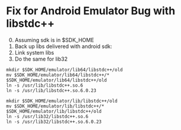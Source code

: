 # Fix for Android Emulator Bug with libstdc++

0. Assuming sdk is in $SDK\_HOME
1. Back up libs delivered with android sdk:
2. Link system libs
3. Do the same for lib32
```
mkdir $SDK_HOME/emulator/lib64/libstdc++/old
mv $SDK_HOME/emulator/lib64/libstdc++/* $SDK_HOME/emulator/lib64/libstdc++/old
ln -s /usr/lib/libstdc++.so.6
ln -s /usr/lib/libstdc++.so.6.0.23

mkdir $SDK_HOME/emulator/lib/libstdc++/old
mv $SDK_HOME/emulator/lib/libstdc++/* $SDK_HOME/emulator/lib/libstdc++/old
ln -s /usr/lib32/libstdc++.so.6
ln -s /usr/lib32/libstdc++.so.6.0.23
```
